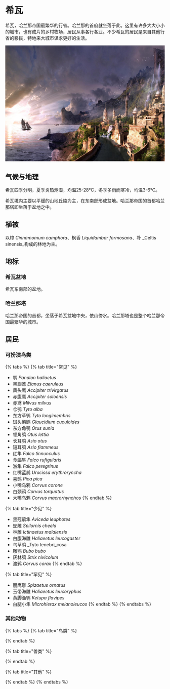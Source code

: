 # 希瓦

希瓦，哈兰那帝国最繁华的行省。哈兰那的首府就坐落于此。这里有许多大大小小的城市，也有成片的乡村牧场，居民从事各行各业。不少希瓦的居民是来自其他行省的移民，特地来大城市谋求更好的生活。

![](../../.gitbook/assets/xi-wa-.jpg)

## 气候与地理 <a id="qi-hou"></a>

‌希瓦四季分明，夏季炎热潮湿，均温25-28℃，冬季多雨而寒冷，均温3-6℃。

希瓦境内主要以平缓的山地丘陵为主，在东南部形成盆地。哈兰那帝国的首都哈兰那塔即坐落于盆地之中。

## 植被 <a id="zhi-bei"></a>

以樟 _Cinnamomum camphora_、枫香 _Liquidambar formosana_、朴 _Celtis sinensis_构成的林地为主。

## 地标

### 希瓦盆地

希瓦东南部的盆地。

### 哈兰那塔

哈兰那帝国的首都，坐落于希瓦盆地中央，依山傍水。哈兰那塔也是整个哈兰那帝国最繁华的城市。

## 居民 <a id="ju-min"></a>

### 可扮演鸟类 <a id="ke-ban-yan-niao-lei"></a>

{% tabs %}
{% tab title="常见" %}
* 鹗 _Pandion haliaetus_
* 黑翅鸢 _Elanus caeruleus_
* 凤头鹰 _Accipiter trivirgatus_ 
* 赤腹鹰 _Accipiter soloensis_ 
* 赤鸢 _Milvus milvus_ 
* 仓鸮 _Tyto alba_
* 东方草鸮 _Tyto longimembris_
* 斑头鸺鹠 _Glaucidium cuculoides_
* 东方角鸮 _Otus sunia_
* 领角鸮 _Otus lettia_ 
* 长耳鸮 _Asio otus_ 
* 短耳鸮 _Asio flammeus_ 
* 红隼 _Falco tinnunculus_ 
* 食蝠隼 _Falco rufigularis_ 
* 游隼 _Falco peregrinus_ 
* 红嘴蓝鹊 _Urocissa erythroryncha_ 
* 喜鹊 _Pica pica_
* 小嘴乌鸦 _Corvus corone_
* 白颈鸦 _Corvus torquatus_
* 大嘴乌鸦 _Corvus macrorhynchos_ 
{% endtab %}

{% tab title="少见" %}
* 黑冠鹃隼 _Aviceda leuphotes_ 
* 蛇雕 _Spilornis cheela_ 
* 林雕 _Ictinaetus malaiensis_
* 白腹海雕 _Haliaeetus leucogaster_
* 乌草鸮 _Tyto tenebri_cosa
* 雕鸮 _Bubo bubo_
* 灰林鸮 _Strix nivicolum_
* 渡鸦 _Corvus corax_
{% endtab %}

{% tab title="罕见" %}
* 丽鹰雕 _Spizaetus ornatus_
* 玉带海雕 _Haliaeetus leucoryphus_
* 黄脚渔鸮 _Ketupa flavipes_
* 白腿小隼 _Microhierax melanoleucos_
{% endtab %}
{% endtabs %}

### 其他动物 <a id="qi-ta-dong-wu"></a>

{% tabs %}
{% tab title="鸟类" %}

{% endtab %}

{% tab title="兽类" %}

{% endtab %}

{% tab title="其他" %}

{% endtab %}
{% endtabs %}

